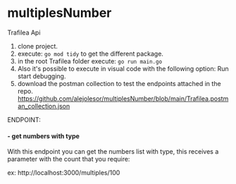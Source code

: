 # multiplesNumber

Trafilea Api

1) clone project.
2) execute: ```go mod tidy``` to get the different package.
3) in the root Trafilea folder execute: ```go run main.go```
4) Also it's possible to execute in visual code with the following option: 
Run start debugging.
5) download the postman collection to test the endpoints attached in the repo.
   https://github.com/alejolesor/multiplesNumber/blob/main/Trafilea.postman_collection.json

ENDPOINT: 
#### - get numbers with type
With this endpoint you can get the numbers list with type, this receives a parameter with the count that you require:

ex: http://localhost:3000/multiples/100

